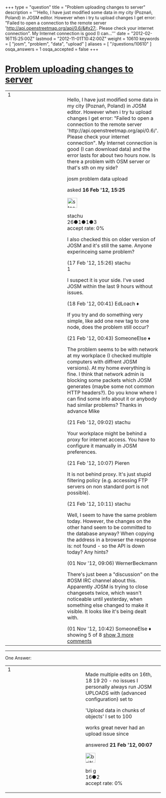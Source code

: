 +++
type = "question"
title = "Problem uploading changes to server"
description = '''Hello, I have just modified some data in my city (Poznań, Poland) in JOSM editor. However when i try tu upload changes I get error: &quot;Failed to open a connection to the remote server &#x27;http://api.openstreetmap.org/api/0.6/&#x27;. Please check your internet connection&quot;. My Internet connection is good (I can...'''
date = "2012-02-16T15:25:00Z"
lastmod = "2012-11-01T10:42:00Z"
weight = 10610
keywords = [ "josm", "problem", "data", "upload" ]
aliases = [ "/questions/10610" ]
osqa_answers = 1
osqa_accepted = false
+++

<div class="headNormal">

# [Problem uploading changes to server](/questions/10610/problem-uploading-changes-to-server)

</div>

<div id="main-body">

<div id="askform">

<table id="question-table" style="width:100%;">
<colgroup>
<col style="width: 50%" />
<col style="width: 50%" />
</colgroup>
<tbody>
<tr>
<td style="width: 30px; vertical-align: top"><div class="vote-buttons">
<span id="post-10610-upvote" class="ajax-command post-vote up" rel="nofollow" title="I like this post (click again to cancel)"> </span>
<div id="post-10610-score" class="post-score" title="current number of votes">
1
</div>
<span id="post-10610-downvote" class="ajax-command post-vote down" rel="nofollow" title="I dont like this post (click again to cancel)"> </span> <span id="favorite-mark" class="ajax-command favorite-mark" rel="nofollow" title="mark/unmark this question as favorite (click again to cancel)"> </span>
<div id="favorite-count" class="favorite-count">
&#10;</div>
</div></td>
<td><div id="item-right">
<div class="question-body">
<p>Hello, I have just modified some data in my city (Poznań, Poland) in JOSM editor. However when i try tu upload changes I get error: "Failed to open a connection to the remote server 'http://api.openstreetmap.org/api/0.6/'. Please check your internet connection". My Internet connection is good (I can download data) and the error lasts for about two hours now. Is there a problem with OSM server or that's sth on my side?</p>
</div>
<div id="question-tags" class="tags-container tags">
<span class="post-tag tag-link-josm" rel="tag" title="see questions tagged &#39;josm&#39;">josm</span> <span class="post-tag tag-link-problem" rel="tag" title="see questions tagged &#39;problem&#39;">problem</span> <span class="post-tag tag-link-data" rel="tag" title="see questions tagged &#39;data&#39;">data</span> <span class="post-tag tag-link-upload" rel="tag" title="see questions tagged &#39;upload&#39;">upload</span>
</div>
<div id="question-controls" class="post-controls">
&#10;</div>
<div class="post-update-info-container">
<div class="post-update-info post-update-info-user">
<p>asked <strong>16 Feb '12, 15:25</strong></p>
<img src="https://secure.gravatar.com/avatar/c75acb76c80cb3f0ca89324e25c46af3?s=32&amp;d=identicon&amp;r=g" class="gravatar" width="32" height="32" alt="stachu&#39;s gravatar image" />
<p><span>stachu</span><br />
<span class="score" title="26 reputation points">26</span><span title="1 badges"><span class="badge1">●</span><span class="badgecount">1</span></span><span title="1 badges"><span class="silver">●</span><span class="badgecount">1</span></span><span title="3 badges"><span class="bronze">●</span><span class="badgecount">3</span></span><br />
<span class="accept_rate" title="Rate of the user&#39;s accepted answers">accept rate:</span> <span title="stachu has no accepted answers">0%</span></p>
</div>
</div>
<div id="comments-container-10610" class="comments-container">
<span id="10623"></span>
<div id="comment-10623" class="comment">
<div id="post-10623-score" class="comment-score">
&#10;</div>
<div class="comment-text">
<p>I also checked this on older version of JOSM and it's still the same. Anyone experinceing same problem?</p>
</div>
<div id="comment-10623-info" class="comment-info">
<span class="comment-age">(17 Feb '12, 15:26)</span> <span class="comment-user userinfo">stachu</span>
</div>
</div>
<span id="10629"></span>
<div id="comment-10629" class="comment">
<div id="post-10629-score" class="comment-score">
1
</div>
<div class="comment-text">
<p>I suspect it is your side. I've used JOSM within the last 9 hours without issues.</p>
</div>
<div id="comment-10629-info" class="comment-info">
<span class="comment-age">(18 Feb '12, 00:41)</span> <span class="comment-user userinfo">EdLoach ♦</span>
</div>
</div>
<span id="10686"></span>
<div id="comment-10686" class="comment">
<div id="post-10686-score" class="comment-score">
&#10;</div>
<div class="comment-text">
<p>If you try and do something very simple, like add one new tag to one node, does the problem still occur?</p>
</div>
<div id="comment-10686-info" class="comment-info">
<span class="comment-age">(21 Feb '12, 00:43)</span> <span class="comment-user userinfo">SomeoneElse ♦</span>
</div>
</div>
<span id="10691"></span>
<div id="comment-10691" class="comment">
<div id="post-10691-score" class="comment-score">
&#10;</div>
<div class="comment-text">
<p>The problem seems to be with network at my workplace (I checked multiple computers with diffrent JOSM versions). At my home everything is fine. I think that network admin is blocking some packets which JOSM generates (maybe some not common HTTP headers?). Do you know where I can find some info about it or anybody had similar problems? Thanks in advance Mike</p>
</div>
<div id="comment-10691-info" class="comment-info">
<span class="comment-age">(21 Feb '12, 09:02)</span> <span class="comment-user userinfo">stachu</span>
</div>
</div>
<span id="10692"></span>
<div id="comment-10692" class="comment">
<div id="post-10692-score" class="comment-score">
&#10;</div>
<div class="comment-text">
<p>Your workplace might be behind a proxy for internet access. You have to configure it manually in JOSM preferences.</p>
</div>
<div id="comment-10692-info" class="comment-info">
<span class="comment-age">(21 Feb '12, 10:07)</span> <span class="comment-user userinfo">Pieren</span>
</div>
</div>
<span id="10693"></span>
<div id="comment-10693" class="comment not_top_scorer">
<div id="post-10693-score" class="comment-score">
&#10;</div>
<div class="comment-text">
<p>It is not behind proxy. It's just stupid filtering policy (e.g. accessing FTP servers on non standard port is not possible).</p>
</div>
<div id="comment-10693-info" class="comment-info">
<span class="comment-age">(21 Feb '12, 10:11)</span> <span class="comment-user userinfo">stachu</span>
</div>
</div>
<span id="17348"></span>
<div id="comment-17348" class="comment not_top_scorer">
<div id="post-17348-score" class="comment-score">
&#10;</div>
<div class="comment-text">
<p>Well, I seem to have the same problem today. However, the changes on the other hand seem to be committed to the database anyway? When copying the address in a browser the response is: not found - so the API is down today? Any hints?</p>
</div>
<div id="comment-17348-info" class="comment-info">
<span class="comment-age">(01 Nov '12, 09:06)</span> <span class="comment-user userinfo">WernerBeckmann</span>
</div>
</div>
<span id="17352"></span>
<div id="comment-17352" class="comment not_top_scorer">
<div id="post-17352-score" class="comment-score">
&#10;</div>
<div class="comment-text">
<p>There's just been a "discussion" on the #OSM IRC channel about this. Apparently JOSM is trying to close changesets twice, which wasn't noticeable until yesterday, when something else changed to make it visible. It looks like it's being dealt with.</p>
</div>
<div id="comment-17352-info" class="comment-info">
<span class="comment-age">(01 Nov '12, 10:42)</span> <span class="comment-user userinfo">SomeoneElse ♦</span>
</div>
</div>
</div>
<div id="comment-tools-10610" class="comment-tools">
<span class="comments-showing"> showing 5 of 8 </span> <a href="#" class="show-all-comments-link">show 3 more comments</a>
</div>
<div class="clear">
&#10;</div>
<div id="comment-10610-form-container" class="comment-form-container">
&#10;</div>
<div class="clear">
&#10;</div>
</div></td>
</tr>
</tbody>
</table>

------------------------------------------------------------------------

<div class="tabBar">

<span id="sort-top"></span>

<div class="headQuestions">

One Answer:

</div>

</div>

<span id="10685"></span>

<div id="answer-container-10685" class="answer">

<table style="width:100%;">
<colgroup>
<col style="width: 50%" />
<col style="width: 50%" />
</colgroup>
<tbody>
<tr>
<td style="width: 30px; vertical-align: top"><div class="vote-buttons">
<span id="post-10685-upvote" class="ajax-command post-vote up" rel="nofollow" title="I like this post (click again to cancel)"> </span>
<div id="post-10685-score" class="post-score" title="current number of votes">
1
</div>
<span id="post-10685-downvote" class="ajax-command post-vote down" rel="nofollow" title="I dont like this post (click again to cancel)"> </span>
</div></td>
<td><div class="item-right">
<div class="answer-body">
<p>Made multiple edits on 16th, 18 19 20 - no issues I personally always run JOSM UPLOADS with (advanced configuration) set to</p>
<p>'Upload data in chunks of objects' I set to 100</p>
<p>works great never had an upload issue since</p>
</div>
<div class="answer-controls post-controls">
&#10;</div>
<div class="post-update-info-container">
<div class="post-update-info post-update-info-user">
<p>answered <strong>21 Feb '12, 00:07</strong></p>
<img src="https://secure.gravatar.com/avatar/fb1040ee533694e09031a82fa3156d63?s=32&amp;d=identicon&amp;r=g" class="gravatar" width="32" height="32" alt="bri%20g&#39;s gravatar image" />
<p><span>bri g</span><br />
<span class="score" title="16 reputation points">16</span><span title="2 badges"><span class="bronze">●</span><span class="badgecount">2</span></span><br />
<span class="accept_rate" title="Rate of the user&#39;s accepted answers">accept rate:</span> <span title="bri g has no accepted answers">0%</span></p>
</div>
</div>
<div id="comments-container-10685" class="comments-container">
&#10;</div>
<div id="comment-tools-10685" class="comment-tools">
&#10;</div>
<div class="clear">
&#10;</div>
<div id="comment-10685-form-container" class="comment-form-container">
&#10;</div>
<div class="clear">
&#10;</div>
</div></td>
</tr>
</tbody>
</table>

</div>

<div class="paginator-container-left">

</div>

</div>

</div>

